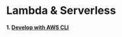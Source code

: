 # Lambda & Serverless

**1. [Develop with AWS CLI](https://github.com/khaitk/learn-lambda-aws/tree/cli)**
